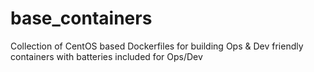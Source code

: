 # base_containers
Collection of CentOS based Dockerfiles for building Ops &amp; Dev friendly containers with batteries included for Ops/Dev
